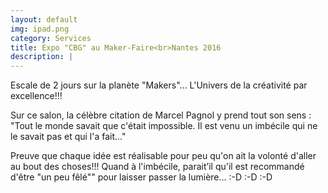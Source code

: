 ```yaml
---
layout: default
img: ipad.png
category: Services
title: Expo "CBG" au Maker-Faire<br>Nantes 2016
description: |
---
```

Escale de 2 jours sur la planète "Makers"... L'Univers de la créativité par excellence!!!

Sur ce salon, la célèbre citation de Marcel Pagnol y prend tout son sens : "Tout le monde savait que c'était impossible. Il est venu un imbécile qui ne le savait pas et qui l'a fait..."

Preuve que chaque idée est réalisable pour peu qu'on ait la volonté d'aller au bout des choses!!! Quand à l'imbécile, parait’il qu'il est recommandé d'être "un peu fêlé"" pour laisser passer la lumière... :-D :-D :-D
